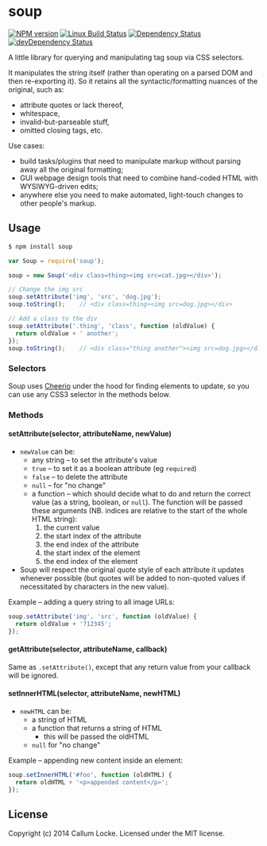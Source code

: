 # soup

[![NPM version][npm-image]][npm-url] [![Linux Build Status][travis-image]][travis-url] [![Dependency Status][depstat-image]][depstat-url] [![devDependency Status][devDepstat-image]][devDepstat-url]

A little library for querying and manipulating tag soup via CSS selectors.

It manipulates the string itself (rather than operating on a parsed DOM and then re-exporting it). So it retains all the syntactic/formatting nuances of the original, such as:

* attribute quotes or lack thereof,
* whitespace,
* invalid-but-parseable stuff,
* omitted closing tags, etc.

Use cases:

* build tasks/plugins that need to manipulate markup without parsing away all the original formatting;
* GUI webpage design tools that need to combine hand-coded HTML with WYSIWYG-driven edits;
* anywhere else you need to make automated, light-touch changes to other people's markup.


## Usage

```sh
$ npm install soup
```

```js
var Soup = require('soup');

soup = new Soup('<div class=thing><img src=cat.jpg></div>');

// Change the img src
soup.setAttribute('img', 'src', 'dog.jpg');
soup.toString();    // <div class=thing><img src=dog.jpg></div>

// Add a class to the div
soup.setAttribute('.thing', 'class', function (oldValue) {
  return oldValue + ' another';
});
soup.toString();    // <div class="thing another"><img src=dog.jpg></div>
```

### Selectors

Soup uses [Cheerio](https://github.com/MatthewMueller/cheerio) under the hood for finding elements to update, so you can use any CSS3 selector in the methods below.


### Methods

#### setAttribute(selector, attributeName, newValue)

* `newValue` can be:
  * any string – to set the attribute's value
  * `true` – to set it as a boolean attribute (eg `required`)
  * `false` – to delete the attribute
  * `null` – for "no change"
  * a function – which should decide what to do and return the correct value (as a string, boolean, or `null`). The function will be passed these arguments (NB. indices are relative to the start of the whole HTML string):
    1. the current value
    2. the start index of the attribute
    3. the end index of the attribute
    4. the start index of the element
    5. the end index of the element
* Soup will respect the original quote style of each attribute it updates whenever possible (but quotes will be added to non-quoted values if necessitated by characters in the new value).

Example – adding a query string to all image URLs:

```js
soup.setAttribute('img', 'src', function (oldValue) {
  return oldValue + '?12345';
});
```

#### getAttribute(selector, attributeName, callback)

Same as `.setAttribute()`, except that any return value from your callback will be ignored.


#### setInnerHTML(selector, attributeName, newHTML)

* `newHTML` can be:
  * a string of HTML
  * a function that returns a string of HTML
    * this will be passed the oldHTML
  * `null` for "no change"

Example – appending new content inside an element:

```js
soup.setInnerHTML('#foo', function (oldHTML) {
  return oldHTML + '<p>appended content</p>';
});
```


## License

Copyright (c) 2014 Callum Locke. Licensed under the MIT license.

[npm-url]: https://npmjs.org/package/soup
[npm-image]: https://img.shields.io/npm/v/soup.svg?style=flat-square

[travis-url]: http://travis-ci.org/callumlocke/soup
[travis-image]: https://img.shields.io/travis/callumlocke/soup.svg?style=flat-square&label=Linux%20build

[depstat-url]: https://david-dm.org/callumlocke/soup
[depstat-image]: https://img.shields.io/david/callumlocke/soup.svg?style=flat-square

[devDepstat-url]: https://david-dm.org/callumlocke/soup
[devDepstat-image]: https://img.shields.io/david/dev/callumlocke/soup.svg?style=flat-square#info=devDependencies
